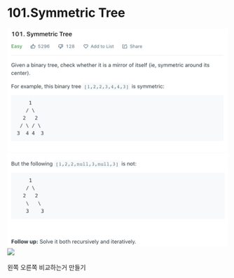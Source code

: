 # 101.Symmetric Tree

![](./Symmetric-Tree1.png)
![](./Symmetric-Tree2.png)
![](./Validate-Binary-Search-Tree3.png)

왼쪽 오른쪽 비교하는거 만들기
